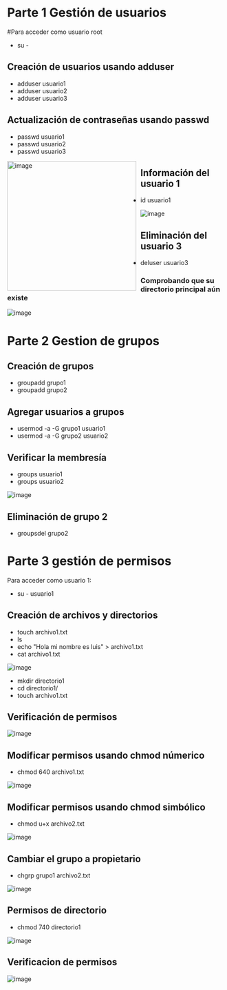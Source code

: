 
# Parte 1 Gestión de usuarios
#Para acceder como usuario root
- su - 
## Creación de usuarios usando adduser
- adduser usuario1
- adduser usuario2
- adduser usuario3
## Actualización de contraseñas usando passwd
- passwd usuario1
- passwd usuario2
- passwd usuario3

<img src="https://github.com/user-attachments/assets/7c024e32-68c4-49d9-ba8c-bd27b454983a" alt="image" width="300" style="float:left; margin-right:10px;">


## Información del usuario 1
- id usuario1

![image](https://github.com/user-attachments/assets/452eaf1a-f128-4960-94fe-6b3c3dd2c578)

## Eliminación del usuario 3
- deluser usuario3
### Comprobando que su directorio principal aún existe

![image](https://github.com/user-attachments/assets/f3a82e50-4c34-4da5-b73d-00ec0ea4c4e4)

# Parte 2 Gestion de grupos
## Creación de grupos
- groupadd grupo1  
- groupadd grupo2  

## Agregar usuarios a grupos
- usermod -a -G grupo1 usuario1
- usermod -a -G grupo2 usuario2

## Verificar la membresía
- groups usuario1
- groups usuario2

![image](https://github.com/user-attachments/assets/a816288f-32a1-4da2-bad9-369f99f45f68)

## Eliminación de grupo 2
- groupsdel grupo2

# Parte 3 gestión de permisos
Para acceder como usuario 1:
- su - usuario1

## Creación de archivos y directorios
- touch archivo1.txt
- ls
- echo "Hola mi nombre es luis" > archivo1.txt
- cat archivo1.txt

![image](https://github.com/user-attachments/assets/b5192db4-4a50-4c66-bd0a-f7cfd8654903)

- mkdir directorio1
- cd directorio1/
- touch archivo1.txt

## Verificación de permisos

![image](https://github.com/user-attachments/assets/023df9ea-1b1d-4b05-b177-99877f81a700)

## Modificar permisos usando chmod númerico
- chmod 640 archivo1.txt

![image](https://github.com/user-attachments/assets/8f4d9f26-c2f6-48ea-8568-c3386a159d33)

## Modificar permisos usando chmod simbólico
- chmod u+x archivo2.txt

![image](https://github.com/user-attachments/assets/dd26d475-c82d-4461-8ea3-cbc805e0c2b4)

## Cambiar el grupo a propietario
- chgrp grupo1 archivo2.txt 

![image](https://github.com/user-attachments/assets/bbc1eebf-d732-41b0-afc9-4a38724a6c65)

## Permisos de directorio
- chmod 740 directorio1

![image](https://github.com/user-attachments/assets/073637c6-ee6e-4ccb-813e-6c1551e1022a)

## Verificacion de permisos

![image](https://github.com/user-attachments/assets/dbed6a0f-b51d-4dec-a95b-32397c4b056d)

